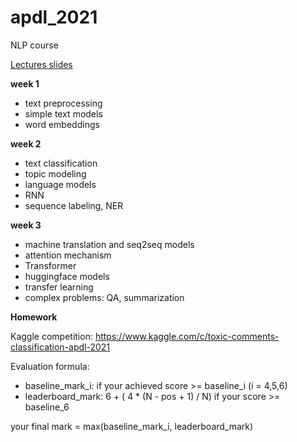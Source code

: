 # apdl_2021
NLP course 

[Lectures slides](https://drive.google.com/drive/folders/1P5im0gWdqrUYCwQKIFXGu6gCU7H5ILhW?usp=sharing)

**week 1**
- text preprocessing
- simple text models
- word embeddings


**week 2**
- text classification
- topic modeling
- language models
- RNN
- sequence labeling, NER


**week 3**
- machine translation and seq2seq models
- attention mechanism
- Transformer
- huggingface models
- transfer learning
- complex problems: QA, summarization

**Homework**

Kaggle competition: https://www.kaggle.com/c/toxic-comments-classification-apdl-2021

Evaluation formula:

- baseline_mark_i: if your achieved score >= baseline_i (i = 4,5,6)
- leaderboard_mark: 6 + ( 4 * (N - pos + 1) / N) if your score >= baseline_6

your final mark = max(baseline_mark_i, leaderboard_mark)
